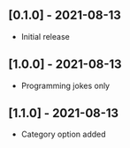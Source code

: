 ## [0.1.0] - 2021-08-13

- Initial release

## [1.0.0] - 2021-08-13

- Programming jokes only

## [1.1.0] - 2021-08-13

- Category option added
